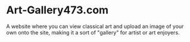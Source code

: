 # Art-Gallery473.com
A website where you can view classical art and upload an image of your own onto the site, making it a sort of "gallery" for artist or art enjoyers.
